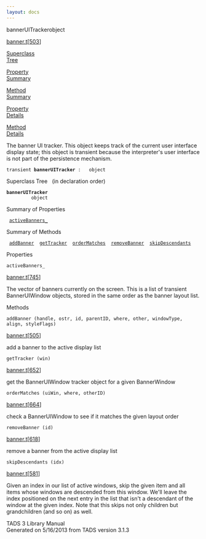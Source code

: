 ```yaml
---
layout: docs
---
```

<span class="title">bannerUITracker</span><span class="type">object</span>

[banner.t](../file/banner.t.html)\[[503](../source/banner.t.html#503)\]

[Superclass  
Tree](#_SuperClassTree_)

[Property  
Summary](#_PropSummary_)

[Method  
Summary](#_MethodSummary_)

[Property  
Details](#_Properties_)

[Method  
Details](#_Methods_)

<div class="fdesc">

The banner UI tracker. This object keeps track of the current user
interface display state; this object is transient because the
interpreter's user interface is not part of the persistence mechanism.

`transient `**`bannerUITracker`**` :   object`

</div>

<span id="_SuperClassTree_"></span>

<div class="mjhd">

<span class="hdln">Superclass Tree</span>   (in declaration order)

</div>

**`bannerUITracker`**  
`         object`  
<span id="_PropSummary_"></span>

<div class="mjhd">

<span class="hdln">Summary of Properties</span>  

</div>

` `[`activeBanners_`](#activeBanners_)`  `

<span id="_MethodSummary_"></span>

<div class="mjhd">

<span class="hdln">Summary of Methods</span>  

</div>

` `[`addBanner`](#addBanner)`  `[`getTracker`](#getTracker)`  `[`orderMatches`](#orderMatches)`  `[`removeBanner`](#removeBanner)`  `[`skipDescendants`](#skipDescendants)`  `

<span id="_Properties_"></span>

<div class="mjhd">

<span class="hdln">Properties</span>  

</div>

<span id="activeBanners_"></span>

`activeBanners_`

[banner.t](../file/banner.t.html)\[[745](../source/banner.t.html#745)\]

<div class="desc">

The vector of banners currently on the screen. This is a list of
transient BannerUIWindow objects, stored in the same order as the banner
layout list.

</div>

<span id="_Methods_"></span>

<div class="mjhd">

<span class="hdln">Methods</span>  

</div>

<span id="addBanner"></span>

`addBanner (handle, ostr, id, parentID, where, other, windowType, align, styleFlags)`

[banner.t](../file/banner.t.html)\[[505](../source/banner.t.html#505)\]

<div class="desc">

add a banner to the active display list

</div>

<span id="getTracker"></span>

`getTracker (win)`

[banner.t](../file/banner.t.html)\[[652](../source/banner.t.html#652)\]

<div class="desc">

get the BannerUIWindow tracker object for a given BannerWindow

</div>

<span id="orderMatches"></span>

`orderMatches (uiWin, where, otherID)`

[banner.t](../file/banner.t.html)\[[664](../source/banner.t.html#664)\]

<div class="desc">

check a BannerUIWindow to see if it matches the given layout order

</div>

<span id="removeBanner"></span>

`removeBanner (id)`

[banner.t](../file/banner.t.html)\[[618](../source/banner.t.html#618)\]

<div class="desc">

remove a banner from the active display list

</div>

<span id="skipDescendants"></span>

`skipDescendants (idx)`

[banner.t](../file/banner.t.html)\[[581](../source/banner.t.html#581)\]

<div class="desc">

Given an index in our list of active windows, skip the given item and
all items whose windows are descended from this window. We'll leave the
index positioned on the next entry in the list that isn't a descendant
of the window at the given index. Note that this skips not only children
but grandchildren (and so on) as well.

</div>

<div class="ftr">

TADS 3 Library Manual  
Generated on 5/16/2013 from TADS version 3.1.3

</div>
